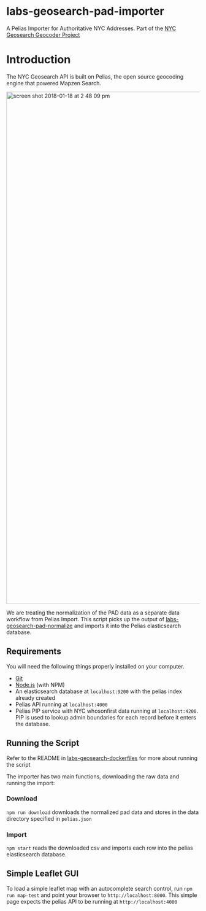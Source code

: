 # labs-geosearch-pad-importer

A Pelias Importer for Authoritative NYC Addresses. Part of the [NYC Geosearch Geocoder Project](https://github.com/NYCPlanning/labs-geosearch-dockerfiles)

# Introduction
The NYC Geosearch API is built on Pelias, the open source geocoding engine that powered Mapzen Search.

<img width="1335" alt="screen shot 2018-01-18 at 2 48 09 pm" src="https://user-images.githubusercontent.com/1833820/35636336-d944fb22-067e-11e8-800c-65ca2100a67b.png">



We are treating the normalization of the PAD data as a separate data workflow from Pelias Import. This script picks up the output of [labs-geosearch-pad-normalize](https://github.com/NYCPlanning/labs-geosearch-pad-normalize) and imports it into the Pelias elasticsearch database.



## Requirements

You will need the following things properly installed on your computer.

- [Git](https://git-scm.com/)
- [Node.js](https://nodejs.org/) (with NPM)
- An elasticsearch database at `localhost:9200` with the pelias index already created
- Pelias API running at `localhost:4000`
- Pelias PIP service with NYC whosonfirst data running at `localhost:4200`. PIP is used to lookup admin boundaries for each record before it enters the database.

## Running the Script

Refer to the README in [labs-geosearch-dockerfiles](https://github.com/NYCPlanning/labs-geosearch-dockerfiles) for more about running the script

The importer has two main functions, downloading the raw data and running the import:

### Download
`npm run download` downloads the normalized pad data and stores in the data directory specified in `pelias.json`

### Import
`npm start` reads the downloaded csv and imports each row into the pelias elasticsearch database.

## Simple Leaflet GUI
To load a simple leaflet map with an autocomplete search control, run `npm run map-test` and point your browser to `http://localhost:8000`.  This simple page expects the pelias API to be running at `http://localhost:4000`
